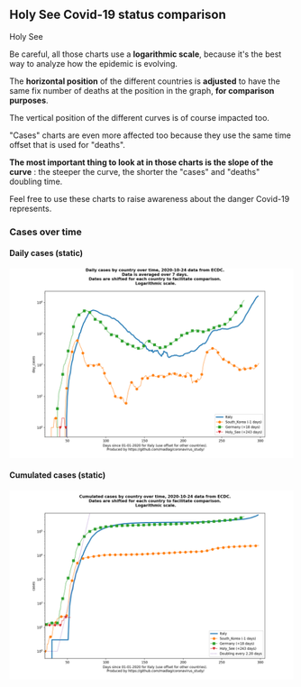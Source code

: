 ## Holy See Covid-19 status comparison 

Holy See



Be careful, all those charts use a **logarithmic scale**, because it's the best way to analyze how the epidemic is evolving.
 
The **horizontal position** of the different countries is **adjusted** to have the same fix number of deaths at the position in the graph, **for comparison purposes**.

The vertical position of the different curves is of course impacted too.

"Cases" charts are even more affected too because they use the same time offset that is used for "deaths".

**The most important thing to look at in those charts is the slope of the curve** : the steeper the curve, the shorter the "cases" and "deaths" doubling time.

Feel free to use these charts to raise awareness about the danger Covid-19 represents. 


 
### Cases over time
 
#### Daily cases (static)
![Holy See covid-19 daily cases static chart](https://raw.githubusercontent.com/madlag/coronavirus_study/master/notebooks/graphs/2020-10-24/countries/Holy_See/2020-10-24_Holy_See_day_cases.png "Holy See covid-19 day_cases static chart")   
 
#### Cumulated cases (static)
![Holy See covid-19 cumulated cases static chart](https://raw.githubusercontent.com/madlag/coronavirus_study/master/notebooks/graphs/2020-10-24/countries/Holy_See/2020-10-24_Holy_See_cases.png "Holy See covid-19 cases static chart")   

